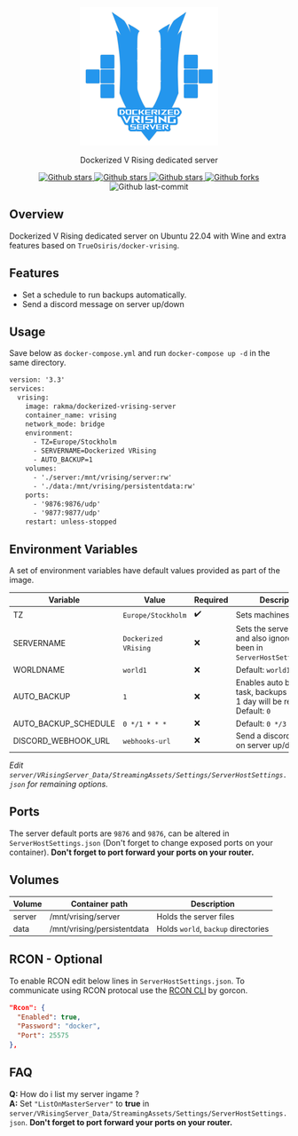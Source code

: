 <p align="center">
  <a href="https://github.com/mattiasghodsian/dockerized-vrising-server">
    <img alt="Dockerized V Rising dedicated server" src="assets/dockerized-vrising-dedicated-server.png?raw=true" height="250">
  </a>
  <p  align="center">Dockerized V Rising dedicated server</p>
</p>

<p align="center">
  <a href="https://hub.docker.com/r/rakma/dockerized-vrising-server">
    <img alt="Github stars" src="https://badgen.net/docker/stars/rakma/dockerized-vrising-server?icon=docker&label=stars" />
  </a>
  <a href="https://hub.docker.com/r/rakma/dockerized-vrising-server">
    <img alt="Github stars" src="https://badgen.net/docker/pulls/rakma/dockerized-vrising-server?icon=docker&label=pulls" />
  </a>
  <a href="https://github.com/mattiasghodsian/dockerized-vrising-server">
    <img alt="Github stars" src="https://badgen.net/github/stars/mattiasghodsian/dockerized-vrising-server?icon=github&label=stars" />
  </a>
  <a href="https://github.com/mattiasghodsian/dockerized-vrising-server">
    <img alt="Github forks" src="https://badgen.net/github/forks/mattiasghodsian/dockerized-vrising-server?icon=github&label=forks" />
  </a>
  <img alt="Github last-commit" src="https://img.shields.io/github/last-commit/mattiasghodsian/dockerized-vrising-server" />
</p>

## Overview
Dockerized V Rising dedicated server on Ubuntu 22.04 with Wine and extra features based on `TrueOsiris/docker-vrising`.
## Features
- Set a schedule to run backups automatically.
- Send a discord message on server up/down
## Usage
Save below as `docker-compose.yml` and run `docker-compose up -d` in the same directory.

```
version: '3.3'
services:
  vrising:
    image: rakma/dockerized-vrising-server
    container_name: vrising
    network_mode: bridge
    environment:
      - TZ=Europe/Stockholm
      - SERVERNAME=Dockerized VRising
      - AUTO_BACKUP=1
    volumes:
      - './server:/mnt/vrising/server:rw'
      - './data:/mnt/vrising/persistentdata:rw'
    ports:
      - '9876:9876/udp'
      - '9877:9877/udp'
    restart: unless-stopped
```

## Environment Variables
A set of environment variables have default values provided as part of the image. 

| Variable | Value | Required | Description |
| - | - | - | - |
| TZ | `Europe/Stockholm` | ✔️ | Sets machines timezone |
| SERVERNAME | `Dockerized VRising` | ❌ |  Sets the server name and also ignores what's been in `ServerHostSettings.json`  |
| WORLDNAME | `world1` | ❌ |  Default: `world1` |
| AUTO_BACKUP | `1` | ❌ | Enables auto backup task, backups older then 1 day will be removed <br>Default: `0` |
| AUTO_BACKUP_SCHEDULE | `0 */1 * * *` | ❌ |  Default: `0 */3 * * *` |
| DISCORD_WEBHOOK_URL | `webhooks-url` | ❌ | Send a discord message on server up/down |

*Edit `server/VRisingServer_Data/StreamingAssets/Settings/ServerHostSettings.json` for remaining options.*
## Ports
The server default ports are `9876` and `9876`, can be altered in `ServerHostSettings.json` (Don't forget to change exposed ports on your container). **Don't forget to port forward your ports on your router.**

## Volumes

| Volume | Container path | Description |
| - | - | - |
| server | /mnt/vrising/server | Holds the server files |
| data | /mnt/vrising/persistentdata | Holds `world`, `backup` directories |

## RCON - Optional
To enable RCON edit below lines in `ServerHostSettings.json`. To communicate using RCON protocal use the [RCON CLI](https://github.com/gorcon/rcon-cli) by gorcon.

```json
"Rcon": {
  "Enabled": true,
  "Password": "docker",
  "Port": 25575
},
```

## FAQ

**Q:** How do i list my server ingame ? <br>
**A:** Set `"ListOnMasterServer"` to **true** in `server/VRisingServer_Data/StreamingAssets/Settings/ServerHostSettings.json`. **Don't forget to port forward your ports on your router.**
